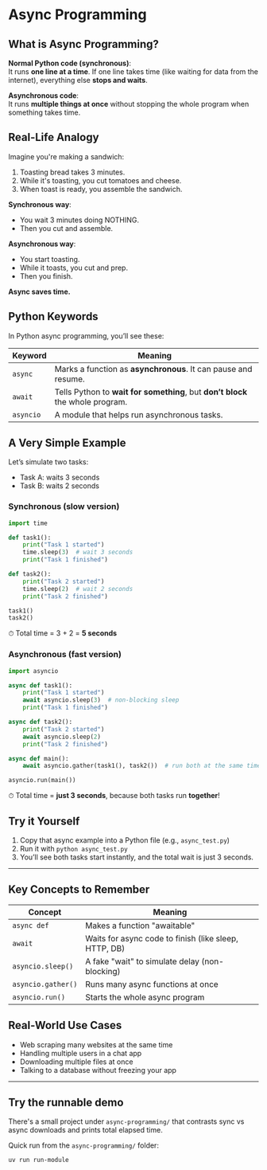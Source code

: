 # Async Programming

## What is Async Programming?

**Normal Python code (synchronous)**:  
It runs **one line at a time**. If one line takes time (like waiting for data from the internet), everything else **stops and waits**.

**Asynchronous code**:  
It runs **multiple things at once** without stopping the whole program when something takes time.

## Real-Life Analogy

Imagine you're making a sandwich:

1. Toasting bread takes 3 minutes.
2. While it's toasting, you cut tomatoes and cheese.
3. When toast is ready, you assemble the sandwich.

**Synchronous way**:

- You wait 3 minutes doing NOTHING.
- Then you cut and assemble.

**Asynchronous way**:

- You start toasting.
- While it toasts, you cut and prep.
- Then you finish.

**Async saves time.**

## Python Keywords

In Python async programming, you’ll see these:

| Keyword   | Meaning                                                                        |
| --------- | ------------------------------------------------------------------------------ |
| `async`   | Marks a function as **asynchronous**. It can pause and resume.                 |
| `await`   | Tells Python to **wait for something**, but **don’t block** the whole program. |
| `asyncio` | A module that helps run asynchronous tasks.                                    |

## A Very Simple Example

Let’s simulate two tasks:

- Task A: waits 3 seconds
- Task B: waits 2 seconds

### Synchronous (slow version)

```python
import time

def task1():
    print("Task 1 started")
    time.sleep(3)  # wait 3 seconds
    print("Task 1 finished")

def task2():
    print("Task 2 started")
    time.sleep(2)  # wait 2 seconds
    print("Task 2 finished")

task1()
task2()
```

⏱ Total time = 3 + 2 = **5 seconds**

### Asynchronous (fast version)

```python
import asyncio

async def task1():
    print("Task 1 started")
    await asyncio.sleep(3)  # non-blocking sleep
    print("Task 1 finished")

async def task2():
    print("Task 2 started")
    await asyncio.sleep(2)
    print("Task 2 finished")

async def main():
    await asyncio.gather(task1(), task2())  # run both at the same time

asyncio.run(main())
```

⏱ Total time = **just 3 seconds**, because both tasks run **together**!

## Try it Yourself

1. Copy that async example into a Python file (e.g., `async_test.py`)
2. Run it with `python async_test.py`
3. You’ll see both tasks start instantly, and the total wait is just 3 seconds.

---

## Key Concepts to Remember

| Concept            | Meaning                                               |
| ------------------ | ----------------------------------------------------- |
| `async def`        | Makes a function "awaitable"                          |
| `await`            | Waits for async code to finish (like sleep, HTTP, DB) |
| `asyncio.sleep()`  | A fake "wait" to simulate delay (non-blocking)        |
| `asyncio.gather()` | Runs many async functions at once                     |
| `asyncio.run()`    | Starts the whole async program                        |

## Real-World Use Cases

- Web scraping many websites at the same time
- Handling multiple users in a chat app
- Downloading multiple files at once
- Talking to a database without freezing your app

---

## Try the runnable demo

There's a small project under `async-programming/` that contrasts sync vs async downloads and prints total elapsed time.

Quick run from the `async-programming/` folder:

```bash
uv run run-module
```